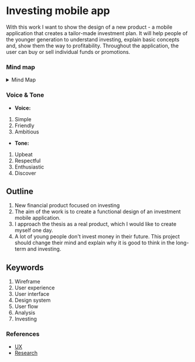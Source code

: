 # Investing mobile app

With this work I want to show the design of a new product - a mobile application that creates a tailor-made investment plan. It will help people of the younger generation to understand investing, explain basic concepts and, show them the way to profitability. Throughout the application, the user can buy or sell individual funds or promotions.

### Mind map
 
 <details>
  <summary>Mind Map</summary>
  <img alt="Mind map of my thesis." src="mind-map.jpg">
</details>

### Voice & Tone

<!-- For example. See Recap section links for review. -->

- **Voice:** 
1. Simple
2. Friendly
3. Ambitious
- **Tone:** 
1. Upbeat
2. Respectful
3. Enthusiastic
4. Discover

## Outline

1. New financial product focused on investing
2. The aim of the work is to create a functional design of an investment mobile application.
3. I approach the thesis as a real product, which I would like to create myself one day.
4. A lot of young people don't invest money in their future. This project should change their mind and explain why it is good to think in the long-term and investing.

## Keywords

1. Wireframe
2. User experience
3. User interface
4. Design system
5. User flow
6. Analysis 
7. Investing

### References

<!-- Consider reference style for textual works, data sets, and audiovisual and online media. -->

- [UX](https://core.ac.uk/download/pdf/161417374.pdf)
- [Research](https://www.diva-portal.org/smash/get/diva2:517062/FULLTEXT02.pdf)
